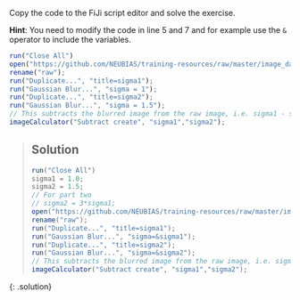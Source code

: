 Copy the code to the FiJi script editor and solve the exercise.

**Hint**: You need to modify the code in line 5 and 7 and for example use the `&` operator to include the variables.

```javascript
run("Close All")
open("https://github.com/NEUBIAS/training-resources/raw/master/image_data/xy_16bit__autophagosomes.tif");
rename("raw");
run("Duplicate...", "title=sigma1");
run("Gaussian Blur...", "sigma = 1");
run("Duplicate...", "title=sigma2");
run("Gaussian Blur...", "sigma = 1.5");
// This subtracts the blurred image from the raw image, i.e. sigma1 - sigma2
imageCalculator("Subtract create", "sigma1","sigma2");
```

> ## Solution
> ```javascript
> run("Close All")
> sigma1 = 1.0;
> sigma2 = 1.5;
> // For part two
> // sigma2 = 3*sigma1; 
> open("https://github.com/NEUBIAS/training-resources/raw/master/image_data/xy_16bit__autophagosomes.tif");
> rename("raw");
> run("Duplicate...", "title=sigma1");
> run("Gaussian Blur...", "sigma=&sigma1");
> run("Duplicate...", "title=sigma2");
> run("Gaussian Blur...", "sigma=&sigma2");
> // This subtracts the blurred image from the raw image, i.e. sigma1 - sigma2
> imageCalculator("Subtract create", "sigma1","sigma2");
> ```
{: .solution}

